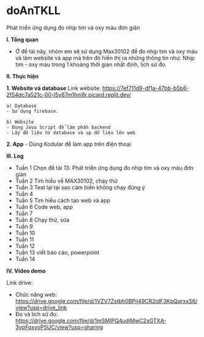 # doAnTKLL
Phát triển ứng dụng đo nhịp tim và oxy máu đơn giản

**I. Tổng quan**
  - Ở đề tài này, nhóm em sẽ sử dụng Max30102 để đo nhịp tim và oxy máu và làm website và app mà trên đó hiển thị ra những thông tin như: Nhịp tim - oxy máu trong 1 khoảng thời gian nhất định, lịch sử đo.


**II. Thực hiện**

  **1. Website và database**
  Link website: https://7ef711d9-df1a-47bb-b5b6-2f54dc7a521c-00-l5y87m1hnj8r.picard.replit.dev/
  
    a) Database
    - Sử dụng firebase.

    b) Website
    - Dùng Java Script để làm phần backend
    - Lấy dữ liệu từ database và up dữ liệu lên web
  
  **2. App**
    - Dùng Kodular để làm app trên điện thoại

**III. Log**
- Tuần 1	Chọn đề tài 13: Phát triển ứng dụng đo nhịp tim và oxy máu đơn giản
- Tuần 2  Tìm hiểu về MAX30102, chạy thử
- Tuần 3	Test lại tại sao cảm biến không chạy đúng ý
- Tuần 4	
- Tuần 5	Tìm hiểu cách tạo web và app
- Tuần 6	Code web, app
- Tuần 7	
- Tuần 8	Chạy thử, sửa
- Tuần 9	
- Tuần 10	
- Tuần 11	
- Tuần 12	
- Tuần 13	viết báo cáo, powerpoint
- Tuần 14	


**IV. Video demo**

Link drive: 
- Chức năng web: https://drive.google.com/file/d/1VZV7Zstbh0BPij49CR2idF3KpQqrxxS6/view?usp=drive_link
- Đo và lịch sử đo: https://drive.google.com/file/d/1mSMIPQ4udjMwC2xGTXA-3ypFqxyoP5UC/view?usp=sharing

